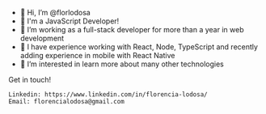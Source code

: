 - 👋 Hi, I’m @florlodosa
- 🔭 I'm a JavaScript Developer!
- 🌱 I’m working as a full-stack developer for more than a year in web development
- 👯 I have experience working with React, Node, TypeScript and recently adding experience in mobile with React Native
- 👀 I’m interested in learn more about many other technologies


Get in touch!

    Linkedin: https://www.linkedin.com/in/florencia-lodosa/
    Email: florencialodosa@gmail.com

<!---
florlodosa/florlodosa is a ✨ special ✨ repository because its `README.md` (this file) appears on your GitHub profile.
You can click the Preview link to take a look at your changes.
--->

